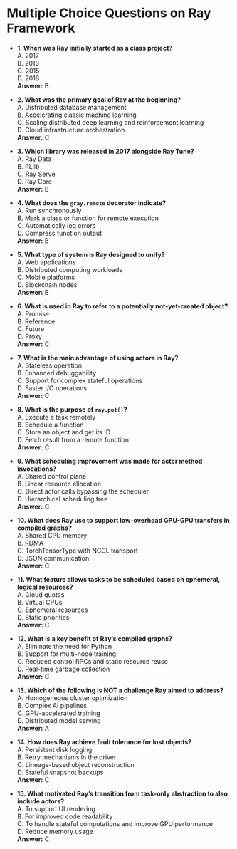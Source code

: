 # Multiple Choice Questions on Ray Framework

- **1. When was Ray initially started as a class project?**  
  A. 2017  
  B. 2016  
  C. 2015  
  D. 2018  
  **Answer:** B

- **2. What was the primary goal of Ray at the beginning?**  
  A. Distributed database management  
  B. Accelerating classic machine learning  
  C. Scaling distributed deep learning and reinforcement learning  
  D. Cloud infrastructure orchestration  
  **Answer:** C

- **3. Which library was released in 2017 alongside Ray Tune?**  
  A. Ray Data  
  B. RLlib  
  C. Ray Serve  
  D. Ray Core  
  **Answer:** B

- **4. What does the `@ray.remote` decorator indicate?**  
  A. Run synchronously  
  B. Mark a class or function for remote execution  
  C. Automatically log errors  
  D. Compress function output  
  **Answer:** B

- **5. What type of system is Ray designed to unify?**  
  A. Web applications  
  B. Distributed computing workloads  
  C. Mobile platforms  
  D. Blockchain nodes  
  **Answer:** B

- **6. What is used in Ray to refer to a potentially not-yet-created object?**  
  A. Promise  
  B. Reference  
  C. Future  
  D. Proxy  
  **Answer:** C

- **7. What is the main advantage of using actors in Ray?**  
  A. Stateless operation  
  B. Enhanced debuggability  
  C. Support for complex stateful operations  
  D. Faster I/O operations  
  **Answer:** C

- **8. What is the purpose of `ray.put()`?**  
  A. Execute a task remotely  
  B. Schedule a function  
  C. Store an object and get its ID  
  D. Fetch result from a remote function  
  **Answer:** C

- **9. What scheduling improvement was made for actor method invocations?**  
  A. Shared control plane  
  B. Linear resource allocation  
  C. Direct actor calls bypassing the scheduler  
  D. Hierarchical scheduling tree  
  **Answer:** C

- **10. What does Ray use to support low-overhead GPU-GPU transfers in compiled graphs?**  
  A. Shared CPU memory  
  B. RDMA  
  C. TorchTensorType with NCCL transport  
  D. JSON communication  
  **Answer:** C

- **11. What feature allows tasks to be scheduled based on ephemeral, logical resources?**  
  A. Cloud quotas  
  B. Virtual CPUs  
  C. Ephemeral resources  
  D. Static priorities  
  **Answer:** C

- **12. What is a key benefit of Ray’s compiled graphs?**  
  A. Eliminate the need for Python  
  B. Support for multi-node training  
  C. Reduced control RPCs and static resource reuse  
  D. Real-time garbage collection  
  **Answer:** C

- **13. Which of the following is NOT a challenge Ray aimed to address?**  
  A. Homogeneous cluster optimization  
  B. Complex AI pipelines  
  C. GPU-accelerated training  
  D. Distributed model serving  
  **Answer:** A

- **14. How does Ray achieve fault tolerance for lost objects?**  
  A. Persistent disk logging  
  B. Retry mechanisms in the driver  
  C. Lineage-based object reconstruction  
  D. Stateful snapshot backups  
  **Answer:** C

- **15. What motivated Ray’s transition from task-only abstraction to also include actors?**  
  A. To support UI rendering  
  B. For improved code readability  
  C. To handle stateful computations and improve GPU performance  
  D. Reduce memory usage  
  **Answer:** C
